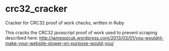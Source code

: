 crc32_cracker
=============

Cracker for CRC32 proof of work checks, written in Ruby

This cracks the CRC32 javascript proof of work used to prevent scraping described here: http://jamespicuk.wordpress.com/2013/03/01/you-wouldnt-make-your-website-slower-on-purpose-would-you/
